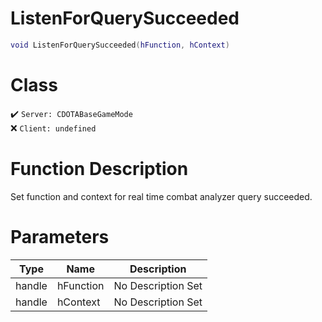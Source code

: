 # ListenForQuerySucceeded
```lua
void ListenForQuerySucceeded(hFunction, hContext)
```
# Class
✔️ `Server: CDOTABaseGameMode`  
❌ `Client: undefined`  

# Function Description
Set function and context for real time combat analyzer query succeeded.
# Parameters
Type|Name|Description
--|--|--
handle|hFunction|No Description Set
handle|hContext|No Description Set
